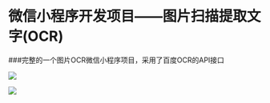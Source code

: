 # 微信小程序开发项目——图片扫描提取文字(OCR)

###完整的一个图片OCR微信小程序项目，采用了百度OCR的API接口




![](https://github.com/zhijieeeeee/wechat_ocr/tree/main/screenshot/8cm.jpg)

![](https://github.com/zhijieeeeee/wechat_ocr/tree/main/screenshot/1.jpeg)